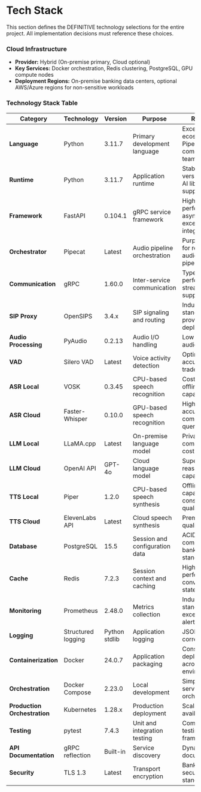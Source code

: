# Tech Stack

This section defines the DEFINITIVE technology selections for the entire project. All implementation decisions must reference these choices.

### Cloud Infrastructure

- **Provider:** Hybrid (On-premise primary, Cloud optional)
- **Key Services:** Docker orchestration, Redis clustering, PostgreSQL, GPU compute nodes
- **Deployment Regions:** On-premise banking data centers, optional AWS/Azure regions for non-sensitive workloads

### Technology Stack Table

| Category | Technology | Version | Purpose | Rationale |
|----------|------------|---------|---------|-----------|
| **Language** | Python | 3.11.7 | Primary development language | Excellent AI/ML ecosystem, Pipecat compatibility, team expertise |
| **Runtime** | Python | 3.11.7 | Application runtime | Stable LTS version, optimal AI library support |
| **Framework** | FastAPI | 0.104.1 | gRPC service framework | High performance, async support, excellent gRPC integration |
| **Orchestrator** | Pipecat | Latest | Audio pipeline orchestration | Purpose-built for real-time audio AI pipelines |
| **Communication** | gRPC | 1.60.0 | Inter-service communication | Type safety, performance, streaming support |
| **SIP Proxy** | OpenSIPS | 3.4.x | SIP signaling and routing | Industry standard, proven banking deployments |
| **Audio Processing** | PyAudio | 0.2.13 | Audio I/O handling | Low-latency audio streaming |
| **VAD** | Silero VAD | Latest | Voice activity detection | Optimal accuracy/speed tradeoff |
| **ASR Local** | VOSK | 0.3.45 | CPU-based speech recognition | Cost-effective, offline capability |
| **ASR Cloud** | Faster-Whisper | 0.10.0 | GPU-based speech recognition | Higher accuracy for complex queries |
| **LLM Local** | LLaMA.cpp | Latest | On-premise language model | Privacy compliance, cost control |
| **LLM Cloud** | OpenAI API | GPT-4o | Cloud language model | Superior reasoning capabilities |
| **TTS Local** | Piper | 1.2.0 | CPU-based speech synthesis | Offline capability, consistent quality |
| **TTS Cloud** | ElevenLabs API | Latest | Cloud speech synthesis | Premium voice quality |
| **Database** | PostgreSQL | 15.5 | Session and configuration data | ACID compliance, banking standards |
| **Cache** | Redis | 7.2.3 | Session context and caching | High-performance, conversation state |
| **Monitoring** | Prometheus | 2.48.0 | Metrics collection | Industry standard, excellent alerting |
| **Logging** | Structured logging | Python stdlib | Application logging | JSON format, correlation IDs |
| **Containerization** | Docker | 24.0.7 | Application packaging | Consistent deployment across environments |
| **Orchestration** | Docker Compose | 2.23.0 | Local development | Simple multi-service orchestration |
| **Production Orchestration** | Kubernetes | 1.28.x | Production deployment | Scalability, high availability |
| **Testing** | pytest | 7.4.3 | Unit and integration testing | Comprehensive testing framework |
| **API Documentation** | gRPC reflection | Built-in | Service discovery | Dynamic API documentation |
| **Security** | TLS 1.3 | Latest | Transport encryption | Banking security standards |
